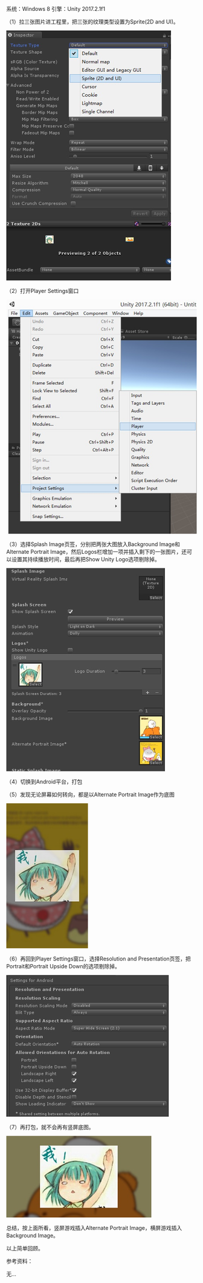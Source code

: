 系统：Windows 8
引擎：Unity 2017.2.1f1

（1）拉三张图片进工程里，把三张的纹理类型设置为Sprite(2D and UI)。

 ![1](.\pic\1.jpg)

（2）打开Player Settings窗口

 ![2](.\pic\2.jpg)

（3）选择Splash Image页签，分别把两张大图放入Background Image和Alternate Portrait Image，然后Logos栏增加一项并插入剩下的一张图片，还可以设置其持续播放时间，最后再把Show Unity Logo选项剔除掉。

 ![3](.\pic\3.jpg)

（4）切换到Android平台，打包



（5）发现无论屏幕如何转向，都是以Alternate Portrait Image作为底图

 ![5](.\pic\5.jpg)

（6）再回到Player Settings窗口，选择Resolution and Presentation页签，把Portrait和Portrait Upside Down的选项剔除掉。

 ![6](.\pic\6.jpg)

（7）再打包，就不会再有竖屏底图。

 ![7](.\pic\7.jpg)



总结，按上面所看，竖屏游戏插入Alternate Portrait Image，横屏游戏插入Background Image。



以上简单回顾。

参考资料：

无...